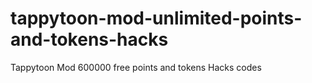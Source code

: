# tappytoon-mod-unlimited-points-and-tokens-hacks
Tappytoon Mod 600000 free points and tokens Hacks codes
